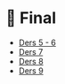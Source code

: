 # 📅 Final

<!--YPackage.YGitbookIntegration-tarafından-otomatik-oluşturulmuştur-->

- [Ders 5 - 6](Ders%205%20-%206.pdf)
- [Ders 7](Ders%207.pdf)
- [Ders 8](Ders%208.pdf)
- [Ders 9](Ders%209.pdf)

<!--YPackage.YGitbookIntegration-tarafından-otomatik-oluşturulmuştur-->
